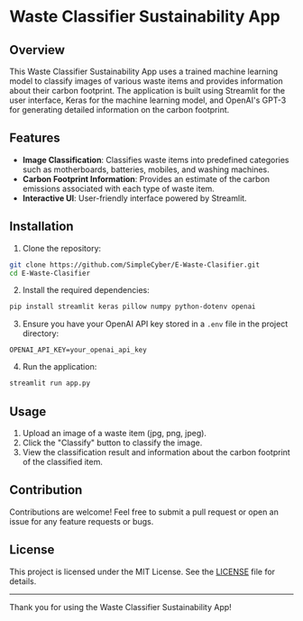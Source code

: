 # Waste Classifier Sustainability App

## Overview

This Waste Classifier Sustainability App uses a trained machine learning model to classify images of various waste items and provides information about their carbon footprint. The application is built using Streamlit for the user interface, Keras for the machine learning model, and OpenAI's GPT-3 for generating detailed information on the carbon footprint.

## Features

- **Image Classification**: Classifies waste items into predefined categories such as motherboards, batteries, mobiles, and washing machines.
- **Carbon Footprint Information**: Provides an estimate of the carbon emissions associated with each type of waste item.
- **Interactive UI**: User-friendly interface powered by Streamlit.

## Installation

1. Clone the repository:

```bash
git clone https://github.com/SimpleCyber/E-Waste-Clasifier.git
cd E-Waste-Clasifier
```

2. Install the required dependencies:

```bash
pip install streamlit keras pillow numpy python-dotenv openai
```

3. Ensure you have your OpenAI API key stored in a `.env` file in the project directory:

```
OPENAI_API_KEY=your_openai_api_key
```

4. Run the application:

```bash
streamlit run app.py
```

## Usage

1. Upload an image of a waste item (jpg, png, jpeg).
2. Click the "Classify" button to classify the image.
3. View the classification result and information about the carbon footprint of the classified item.

## Contribution

Contributions are welcome! Feel free to submit a pull request or open an issue for any feature requests or bugs.

## License

This project is licensed under the MIT License. See the [LICENSE](LICENSE) file for details.

---

Thank you for using the Waste Classifier Sustainability App!
